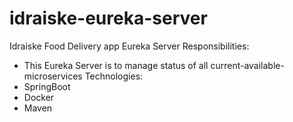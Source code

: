 # idraiske-eureka-server
Idraiske Food Delivery app Eureka Server
Responsibilities:  
- This Eureka Server is to manage status of all current-available-microservices 
Technologies: 
- SpringBoot
- Docker
- Maven